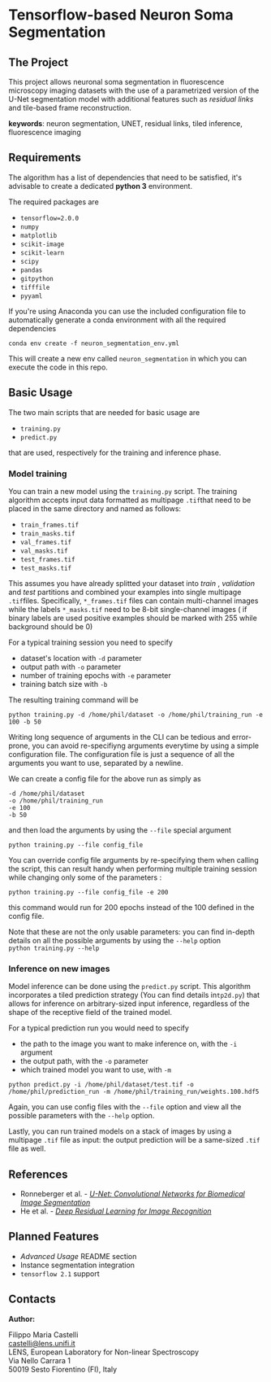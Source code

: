 ﻿# Tensorflow-based Neuron Soma Segmentation
## The Project
This project allows neuronal soma segmentation in fluorescence microscopy imaging datasets with the use of a parametrized version of the U-Net segmentation model with additional features such as *residual links* and tile-based frame reconstruction.

**keywords**: neuron segmentation, UNET, residual links, tiled inference, fluorescence imaging

## Requirements
The algorithm has a list of dependencies that need to be satisfied, it's advisable to create a dedicated **python 3** environment.

The required packages are
- `tensorflow=2.0.0`
- `numpy`
- `matplotlib`
- `scikit-image`
- `scikit-learn`
- `scipy`
- `pandas`
- `gitpython`
- `tifffile`
- `pyyaml`

If you're using Anaconda you can use the included configuration file to automatically generate a  conda environment with all the required dependencies

`conda env create -f neuron_segmentation_env.yml`

This will create a new env called `neuron_segmentation` in which you can execute the code in this repo.

## Basic Usage
The two main scripts that are needed for basic usage are
- `training.py`
- `predict.py`

that are used, respectively for the training and inference phase.

### Model training
 You can train a new model using the `training.py` script.
 The training algorithm accepts input data formatted as multipage `.tif`that need to be placed in the same directory and named as follows:
 - `train_frames.tif`
 - `train_masks.tif`
 - `val_frames.tif`
 - `val_masks.tif`
 - `test_frames.tif`
 - `test_masks.tif`
 
  This assumes you have already splitted your dataset into *train* , *validation* and *test* partitions and combined your examples into single multipage `.tif`files.
  Specifically, `*_frames.tif` files can contain multi-channel images while the labels `*_masks.tif` need to be 8-bit single-channel images ( if binary labels are used positive examples should be marked with 255 while background should be 0)

For a typical training session you need to specify 
- dataset's location with `-d` parameter
- output path with `-o` parameter 
- number of training epochs with `-e` parameter
- training batch size with `-b`

 The resulting training command will be
 
`python training.py -d /home/phil/dataset -o /home/phil/training_run -e 100 -b 50`

Writing long sequence of arguments in the CLI can be tedious and error-prone, you can avoid re-specifiyng arguments everytime by using a simple configuration file.
The configuration file is just a sequence of all the arguments you want to use, separated by a newline.

We can create a config file for the above run as simply as
```
-d /home/phil/dataset
-o /home/phil/training_run
-e 100
-b 50
```
and then load the arguments by using the `--file` special argument

`python training.py --file config_file`

You can override config file arguments by re-specifying them when calling the script, this can result handy when performing multiple training session while changing only some of the parameters :  

`python training.py --file config_file -e 200`
  
this command would run for 200 epochs instead of the 100 defined in the config file. 


Note that these are not the only usable parameters: you can find in-depth details on all the possible arguments by using the `--help` option  
`python training.py --help`

### Inference on new images
Model inference can be done using the `predict.py` script.
This algorithm incorporates a tiled prediction strategy (You can find details in`tp2d.py`) that allows for inference on arbitrary-sized input inference, regardless of the shape of the receptive field of the trained model.

For a typical prediction run you would need to specify
- the path to the image you want to make inference on, with the `-i` argument
- the output path, with the `-o` parameter
- which trained model you want to use, with `-m`

`python predict.py -i /home/phil/dataset/test.tif -o /home/phil/prediction_run -m /home/phil/training_run/weights.100.hdf5`

Again, you can use config files with the `--file` option and view all the possible parameters with the `--help` option.

Lastly, you can run trained models on a stack of images by using a multipage `.tif` file as input: the output prediction will be a same-sized `.tif` file as well.

## References

 - Ronneberger et al. - [*U-Net: Convolutional Networks for Biomedical Image Segmentation*](https://arxiv.org/abs/1505.04597)
 - He et al. - [*Deep Residual Learning for Image Recognition*](https://arxiv.org/abs/1512.03385)

## Planned Features
- *Advanced Usage* README section
- Instance segmentation integration
- `tensorflow 2.1` support
## Contacts

**Author:**

Filippo Maria Castelli  
castelli@lens.unifi.it  
LENS, European Laboratory for Non-linear Spectroscopy  
Via Nello Carrara 1  
50019 Sesto Fiorentino (FI), Italy
